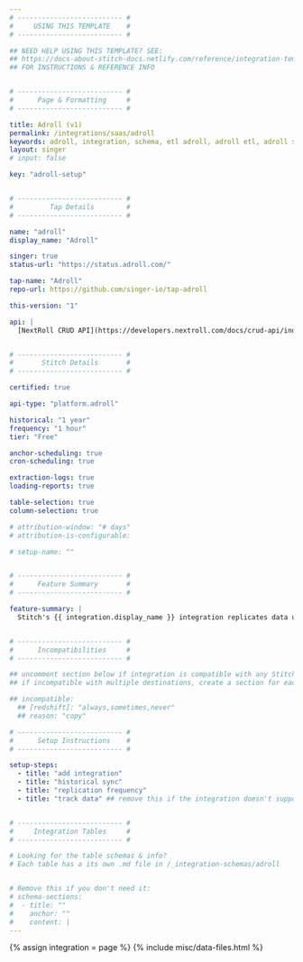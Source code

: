 ```yaml
---
# -------------------------- #
#     USING THIS TEMPLATE    #
# -------------------------- #

## NEED HELP USING THIS TEMPLATE? SEE:
## https://docs-about-stitch-docs.netlify.com/reference/integration-templates/saas/
## FOR INSTRUCTIONS & REFERENCE INFO


# -------------------------- #
#      Page & Formatting     #
# -------------------------- #

title: Adroll (v1)
permalink: /integrations/saas/adroll
keywords: adroll, integration, schema, etl adroll, adroll etl, adroll schema
layout: singer
# input: false

key: "adroll-setup"


# -------------------------- #
#         Tap Details        #
# -------------------------- #

name: "adroll"
display_name: "Adroll"

singer: true
status-url: "https://status.adroll.com/"

tap-name: "Adroll"
repo-url: https://github.com/singer-io/tap-adroll

this-version: "1"

api: |
  [NextRoll CRUD API](https://developers.nextroll.com/docs/crud-api/index.html){:target="new"}


# -------------------------- #
#       Stitch Details       #
# -------------------------- #

certified: true

api-type: "platform.adroll"

historical: "1 year"
frequency: "1 hour"
tier: "Free"

anchor-scheduling: true
cron-scheduling: true

extraction-logs: true
loading-reports: true

table-selection: true
column-selection: true

# attribution-window: "# days"
# attribution-is-configurable: 

# setup-name: ""


# -------------------------- #
#      Feature Summary       #
# -------------------------- #

feature-summary: |
  Stitch's {{ integration.display_name }} integration replicates data using the {{ integration.api | flatify | strip }}. Refer to the [Schema](#schema) section for a list of objects available for replication.


# -------------------------- #
#      Incompatibilities     #
# -------------------------- #

## uncomment section below if integration is compatible with any Stitch destinations
## if incompatible with multiple destinations, create a section for each destination

## incompatible:
  ## [redshift]: "always,sometimes,never"
  ## reason: "copy" 

# -------------------------- #
#      Setup Instructions    #
# -------------------------- #

setup-steps:
  - title: "add integration"
  - title: "historical sync"
  - title: "replication frequency"
  - title: "track data" ## remove this if the integration doesn't support at least table selection


# -------------------------- #
#     Integration Tables     #
# -------------------------- #

# Looking for the table schemas & info?
# Each table has a its own .md file in /_integration-schemas/adroll


# Remove this if you don't need it:
# schema-sections:
#  - title: ""
#    anchor: ""
#    content: |
---
```

{% assign integration = page %}
{% include misc/data-files.html %}